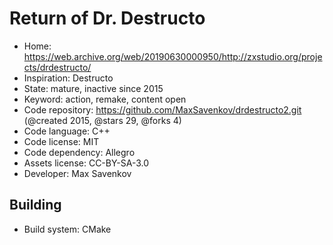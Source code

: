 # Return of Dr. Destructo

- Home: https://web.archive.org/web/20190630000950/http://zxstudio.org/projects/drdestructo/
- Inspiration: Destructo
- State: mature, inactive since 2015
- Keyword: action, remake, content open
- Code repository: https://github.com/MaxSavenkov/drdestructo2.git (@created 2015, @stars 29, @forks 4)
- Code language: C++
- Code license: MIT
- Code dependency: Allegro
- Assets license: CC-BY-SA-3.0
- Developer: Max Savenkov

## Building

- Build system: CMake

